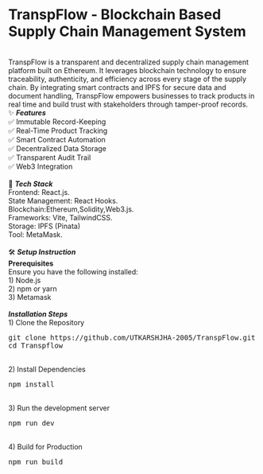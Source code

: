 # TranspFlow - Blockchain Based Supply Chain Management System
<br/>
TranspFlow is a transparent and decentralized supply chain management platform built on Ethereum. It leverages blockchain technology to ensure traceability, authenticity, and efficiency across every stage of the supply chain. By integrating smart contracts and IPFS for secure data and document handling, TranspFlow empowers businesses to track products in real time and build trust with stakeholders through tamper-proof records.<br/>
✨ <strong><i>Features</i></strong><br/>
✅ Immutable Record-Keeping<br/>
✅ Real-Time Product Tracking<br/>
✅ Smart Contract Automation<br/>
✅ Decentralized Data Storage<br/>
✅ Transparent Audit Trail<br/>
✅ Web3 Integration<br/>
<br/>
🚀 <strong><i>Tech Stack</i></strong><br/>
Frontend: React.js.<br/>
State Management: React Hooks.<br/>
Blockchain:Ethereum,Solidity,Web3.js.<br/>
Frameworks: Vite, TailwindCSS.<br/>
Storage: IPFS (Pinata)<br/>
Tool: MetaMask.<br/>
<br/>
🛠️ <strong><i>Setup Instruction</i></strong><br/>
<strong>Prerequisites</strong><br/>
Ensure you have the following installed:<br/>
1) Node.js<br/>
2) npm or yarn<br/>
3) Metamask<br/>
<br/>
<strong><i>Installation Steps</i></strong><br/>
1) Clone the Repository<br/>
<pre>
git clone https://github.com/UTKARSHJHA-2005/TranspFlow.git
cd Transpflow
</pre>
<br/>
2) Install Dependencies<br/>
<pre>
npm install
</pre>
<br/>
3) Run the development server <br/>
<pre>
npm run dev
</pre>
<br/>
4) Build for Production <br/>
<pre>
npm run build
</pre>
